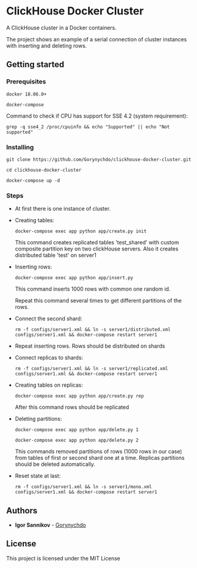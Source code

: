 # ClickHouse Docker Cluster

A ClickHouse cluster in a Docker containers.

The project shows an example of a serial connection of cluster instances
with inserting and deleting rows.

## Getting started

### Prerequisites

`docker 18.06.0+`

`docker-compose`

Command to check if CPU has support for SSE 4.2 (system requirement):

`grep -q sse4_2 /proc/cpuinfo && echo "Supported" || echo "Not supported"`

### Installing

`git clone https://github.com/Gorynychdo/clickhouse-docker-cluster.git`

`cd clickhouse-docker-cluster`

`docker-compose up -d`

### Steps

* At first there is one instance of cluster.

* Creating tables:

    `docker-compose exec app python app/create.py init`

    This command creates replicated tables 'test_shared' with custom
    composite partition key on two clickHouse servers.
    Also it creates distributed table 'test' on server1

* Inserting rows:

  `docker-compose exec app python app/insert.py`

  This command inserts 1000 rows with common one random id.

  Repeat this command several times to get different partitions of the
  rows.

* Connect the second shard:

    `rm -f configs/server1.xml && ln -s server1/distributed.xml
    configs/server1.xml && docker-compose restart server1`

* Repeat inserting rows. Rows should be distributed on shards

* Connect replicas to shards:

    `rm -f configs/server1.xml && ln -s server1/replicated.xml
    configs/server1.xml && docker-compose restart server1`

* Creating tables on replicas:

  `docker-compose exec app python app/create.py rep`

  After this command rows should be replicated

* Deleting partitions:

  `docker-compose exec app python app/delete.py 1`

  `docker-compose exec app python app/delete.py 2`

  This commands removed partitions of rows (1000 rows in our case) from
  tables of first or second shard one at a time. Replicas partitions
  should be deleted automatically.

* Reset state at last:

    `rm -f configs/server1.xml && ln -s server1/mono.xml
    configs/server1.xml && docker-compose restart server1`

## Authors

* **Igor Sannikov** - [Gorynychdo](https://github.com/Gorynychdo)

## License

This project is licensed under the MIT License

